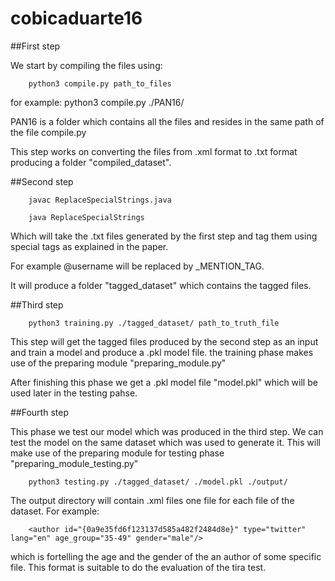# cobicaduarte16

##First step



We start by compiling the files using:

		python3 compile.py path_to_files
for example:
		python3 compile.py ./PAN16/

PAN16 is a folder which contains all the files and resides in the same path of the file compile.py

This step works on converting the files from .xml format to .txt format producing a folder "compiled_dataset".


##Second step

		javac ReplaceSpecialStrings.java

		java ReplaceSpecialStrings

Which will take the .txt files generated by the first step and tag them using special tags as explained in the paper.

For example @username will be replaced by _MENTION_TAG.

It will produce a folder "tagged_dataset" which contains the tagged files.

##Third step

		python3 training.py ./tagged_dataset/ path_to_truth_file

This step will get the tagged files produced by the second step as an input and train a model and produce a .pkl model file.
the training phase makes use of the preparing module "preparing_module.py"

After finishing this phase we get a .pkl model file "model.pkl" which will be used later in the testing pahse.

##Fourth step

This phase we test our model which was produced in the third step. We can test the model on the same dataset which was used to generate it. This will make use of the preparing module for testing phase "preparing_module_testing.py" 

		python3 testing.py ./tagged_dataset/ ./model.pkl ./output/

The output directory will contain .xml files one file for each file of the dataset. For example: 

		<author id="{0a9e35fd6f123137d585a482f2484d8e}" type="twitter" lang="en" age_group="35-49" gender="male"/>

which is fortelling the age and the gender of the an author of some specific file. This format is suitable to do the evaluation of the tira test.




























